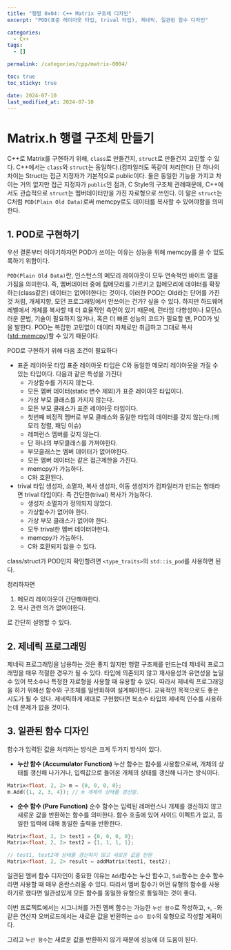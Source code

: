 ```yaml
---
title: "행렬 0x04: C++ Matrix 구조체 디자인"
excerpt: "POD(표준 레이아웃 타입, trival 타입), 제네릭, 일관된 함수 디자인"

categories:
  - C++
tags:
  - []

permalink: /categories/cpp/matrix-0004/

toc: true
toc_sticky: true

date: 2024-07-10
last_modified_at: 2024-07-10
---
```


# Matrix.h 행렬 구조체 만들기
C++로 Matrix를 구현하기 위해, ```class```로 만들건지, ```struct```로 만들건지 고민할 수 있다. C++에서는 ```class```와 ```struct```는 동일하다.(컴파일러도 똑같이 처리한다) 단 하나의 차이는 Struct는 접근 지정자가 기본적으로 public이다. 둘은 동일한 기능을 가지고 차이는 거의 없지만 접근 지정자가 ```public```인 점과, C Style의 구조체 관례때문에, C++에서도 관습적으로 ```struct```는 멤버데이터만을 가진 자료형으로 쓰인다. 이 말은 ```struct```는 C처럼 ```POD(Plain Old Data)```로써 memcpy로도 데이터를 복사할 수 있어야함을 의미한다. 

## 1. POD로 구현하기
우선 결론부터 이야기하자면 POD가 쓰이는 이유는 성능을 위해 memcpy를 쓸 수 있도록하기 위함이다.

```POD(Plain Old Data)```란, 인스턴스의 메모리 레이아웃이 모두 연속적인 바이트 열을 가짐을 의미한다. 즉, 멤버데이터 중에 힙메모리를 가르키고 힙메모리에 데이터를 확장하는(class같은) 데이터는 없어야한다는 것이다. 이러한 POD는 Old라는 단어를 가진 것 처럼, 개체지향, 모던 프로그래밍에서 안쓰이는 건가? 싶을 수 있다. 하지만 하드웨어 레벨에서 개체를 복사할 때 더 효율적인 측면이 있기 때문에, 런타임 다향성이나 모던스러운 문법, 기술이 필요하지 않거나, 혹은 더 빠른 성능의 코드가 필요할 땐, POD가 빛을 발한다. POD는 복잡한 고민없이 데이터 자체로만 취급하고 그대로 복사([std::memcpy](https://en.cppreference.com/w/cpp/string/byte/memcpy))할 수 있기 때문이다.

POD로 구현하기 위해 다음 조건이 필요하다
- 표준 레이아웃 타입
표준 레이아웃 타입은 C와 동일한 메모리 레이아웃을 가질 수 있는 타입이다. 다음과 같은 특성을 가진다
  - 가상함수를 가지지 않는다.
  - 모든 멤버 데이터(static 변수 제외)가 표준 레이아웃 타입이다.
  - 가상 부모 클래스를 가지지 않는다.
  - 모든 부모 클래스가 표준 레이아웃 타입이다.
  - 첫번째 비정적 멤버로 부모 클래스와 동일한 타입의 데이터를 갖지 않는다.(메모리 정렬, 패딩 이슈)
  - 레퍼런스 멤버를 갖지 않는다.
  - 단 하나의 부모클래스를 가져야한다.
  - 부모클래스는 멤버 데이터가 없어야한다.
  - 모든 멤버 데이터는 같은 접근제한을 가진다.
  - memcpy가 가능하다.
  - C와 호환된다.
- trival 타입
생성자, 소멸자, 복사 생성자, 이동 생성자가 컴파일러가 만드는 형태라면 trival 타입이다. 즉 간단한(trival) 복사가 가능하다.
  - 생성자 소멸자가 정의되지 않았다.
  - 가상함수가 없어야 한다.
  - 가상 부모 클래스가 없어야 한다.
  - 모두 trival한 멤버 데이터야한다.
  - memcpy가 가능하다.
  - C와 호환되지 않을 수 있다.

class/struct가 POD인지 확인할려면 ```<type_traits>```의 ```std::is_pod```를 사용하면 된다.

정리하자면
1. 메모리 레이아웃이 간단해야한다.
2. 복사 관련 의가 없어야한다.

로 간단히 설명할 수 있다.

## 2. 제네릭 프로그래밍
제네릭 프로그래밍을 남용하는 것은 좋지 않지만 행렬 구조체를 만드는데 제네릭 프로그래밍을 매우 적절한 경우가 될 수 있다. 타입에 의존되지 않고 재사용성과 유연성을 높일 수 있어 복소수나 특정한 자료형을 사용할 때 유용할 수 있다. 따라서 제네릭 프로그래밍을 하기 위해선 함수와 구조체를 일반화하여 설계해야한다. 교육적인 목적으로도 좋은 시도가 될 수 있다. 제네릭하게 제대로 구현했다면 복소수 타입의 제네릭 인수를 사용하는데 문제가 없을 것이다.

## 3. 일관된 함수 디자인
함수가 입력된 값을 처리하는 방식은 크게 두가지 방식이 있다.

- **누산 함수 (Accumulator Function)**
누산 함수는 함수를 사용함으로써, 개체의 상태를 갱신해 나가거나, 입력값으로 들어온 개체의 상태를 갱신해 나가는 방식이다.
```c++
Matrix<float, 2, 2> m = {0, 0, 0, 0};
m.Add({1, 2, 3, 4}); // m 개체의 상태를 갱신함.
```

- **순수 함수 (Pure Function)**
순수 함수는 입력된 레퍼런스나 개체를 갱신하지 않고 새로운 값을 반환하는 함수를 의미한다. 함수 호출에 있어 사이드 이펙트가 없고, 등일한 입력에 대해 동일한 출력을 반환한다.
```c++
Matrix<float, 2, 2> test1 = {0, 0, 0, 0};
Matrix<float, 2, 2> test2 = {1, 1, 1, 1};

// test1, test2에 상태를 갱신하지 않고 새로운 값을 반환
Matrix<float, 2, 2> result = addMatrix(test1, test2);
```

일관된 멤버 함수 디자인이 중요한 이유는 ```Add```함수는 누산 함수고, ```Sub```함수는 순수 함수라면 사용할 때 매우 혼란스러울 수 있다. 따라서 멤버 함수가 어떤 유형의 함수를 사용하기로 했다면 일관성있게 모든 함수를 동일한 유형으로 통일하는 것이 좋다.

이번 프로젝트에서는 시그니처를 가진 멤버 함수는 가능한 ```누산 함수```로 작성하고, ```+```, ```-```와 같은 연산자 오버로드에서는 새로운 값을 반환하는 ```순수 함수```의 유형으로 작성할 계획이다.

그리고 ```누산 함수```는 새로운 값을 반환하지 않기 때문에 성능에 더 도움이 된다.